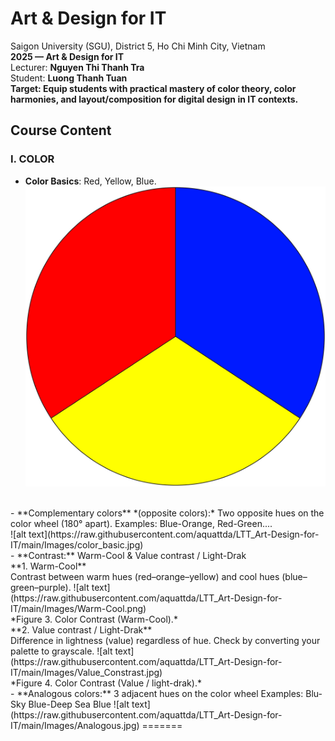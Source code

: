 # Art & Design for IT
Saigon University (SGU), District 5, Ho Chi Minh City, Vietnam<br/>
**2025 — Art & Design for IT**<br/>
Lecturer: **Nguyen Thi Thanh Tra**<br/>
Student: **Luong Thanh Tuan**<br/>
**Target: Equip students with practical mastery of color theory, color harmonies, and layout/composition for digital design in IT contexts.**<br/>
## Course Content
### I. COLOR
- **Color Basics**: Red, Yellow, Blue.
![alt text](https://raw.githubusercontent.com/aquattda/LTT_Art-Design-for-IT/main/Images/color_basic.jpg)
<br/>
- **Complementary colors** *(opposite colors):* Two opposite hues on the color wheel (180° apart).
Examples: Blue-Orange, Red-Green....
<br/>
![alt text](https://raw.githubusercontent.com/aquattda/LTT_Art-Design-for-IT/main/Images/color_basic.jpg)
<br/>
- **Contrast:** Warm-Cool & Value contrast / Light-Drak <br/>
**1. Warm-Cool** <br/>
Contrast between warm hues (red–orange–yellow) and cool hues (blue–green–purple).
![alt text](https://raw.githubusercontent.com/aquattda/LTT_Art-Design-for-IT/main/Images/Warm-Cool.png) <br/>
*Figure 3. Color Contrast (Warm-Cool).* <br/>
**2. Value contrast / Light-Drak** <br/>
Difference in lightness (value) regardless of hue. Check by converting your palette to grayscale.
![alt text](https://raw.githubusercontent.com/aquattda/LTT_Art-Design-for-IT/main/Images/Value_Constrast.jpg) <br/>
*Figure 4. Color Contrast (Value / light-drak).* <br/>
- **Analogous colors:** 3 adjacent hues on the color wheel
Examples: Blu-Sky Blue-Deep Sea Blue
![alt text](https://raw.githubusercontent.com/aquattda/LTT_Art-Design-for-IT/main/Images/Analogous.jpg)
=======

